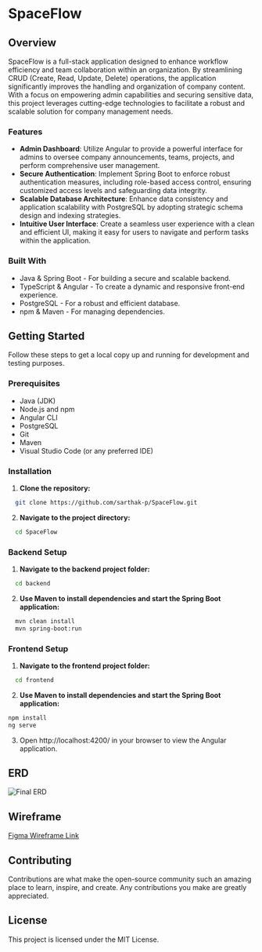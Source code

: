 # SpaceFlow

## Overview

SpaceFlow is a full-stack application designed to enhance workflow efficiency and team collaboration within an organization. By streamlining CRUD (Create, Read, Update, Delete) operations, the application significantly improves the handling and organization of company content. With a focus on empowering admin capabilities and securing sensitive data, this project leverages cutting-edge technologies to facilitate a robust and scalable solution for company management needs.

### Features

- **Admin Dashboard**: Utilize Angular to provide a powerful interface for admins to oversee company announcements, teams, projects, and perform comprehensive user management.
- **Secure Authentication**: Implement Spring Boot to enforce robust authentication measures, including role-based access control, ensuring customized access levels and safeguarding data integrity.
- **Scalable Database Architecture**: Enhance data consistency and application scalability with PostgreSQL by adopting strategic schema design and indexing strategies.
- **Intuitive User Interface**: Create a seamless user experience with a clean and efficient UI, making it easy for users to navigate and perform tasks within the application.

### Built With

- Java & Spring Boot - For building a secure and scalable backend.
- TypeScript & Angular - To create a dynamic and responsive front-end experience.
- PostgreSQL - For a robust and efficient database.
- npm & Maven - For managing dependencies.

## Getting Started

Follow these steps to get a local copy up and running for development and testing purposes.

### Prerequisites

- Java (JDK)
- Node.js and npm
- Angular CLI
- PostgreSQL
- Git
- Maven
- Visual Studio Code (or any preferred IDE)

### Installation

1. **Clone the repository:**

```bash
  git clone https://github.com/sarthak-p/SpaceFlow.git
```
2. **Navigate to the project directory:**

```bash
  cd SpaceFlow
```

### Backend Setup

1. **Navigate to the backend project folder:**
  ```bash
    cd backend
```

2. **Use Maven to install dependencies and start the Spring Boot application:**
  ```bash
    mvn clean install
    mvn spring-boot:run
```

### Frontend Setup

1. **Navigate to the frontend project folder:**
  ```bash
    cd frontend
  ```

2. **Use Maven to install dependencies and start the Spring Boot application:**
```bash
npm install
ng serve
```

3. Open http://localhost:4200/ in your browser to view the Angular application.
 

## ERD

![Final ERD](https://user-images.githubusercontent.com/32781877/206259951-fe81a650-1d90-4c28-ae7a-571f649269d9.png)

## Wireframe

[Figma Wireframe Link](https://www.figma.com/file/huwXGJxW6BCIbk4p2QcZG2/Final-Prototype?node-id=0%3A1&t=BnbL9FVyQYeS41FC-1)

## Contributing

Contributions are what make the open-source community such an amazing place to learn, inspire, and create. Any contributions you make are greatly appreciated.

## License

This project is licensed under the MIT License.



